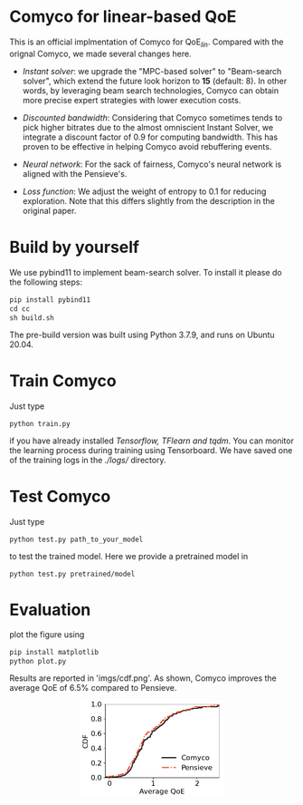 # Comyco for linear-based QoE

This is an official implmentation of Comyco for QoE$_{lin}$. Compared with the orignal Comyco, we made several changes here.

- *Instant solver*: we upgrade the "MPC-based solver" to "Beam-search solver", which extend the future look horizon to **15** (default: 8). In other words, by leveraging beam search technologies, Comyco can obtain more precise expert strategies with lower execution costs.

- *Discounted bandwidth*: Considering that Comyco sometimes tends to pick higher bitrates due to the almost omniscient Instant Solver, we integrate a discount factor of 0.9 for computing bandwidth. This has proven to be effective in helping Comyco avoid rebuffering events.

- *Neural network*: For the sack of fairness, Comyco's neural network is aligned with the Pensieve's.

- *Loss function*: We adjust the weight of entropy to 0.1 for reducing exploration. Note that this differs slightly from the description in the original paper.

# Build by yourself

We use pybind11 to implement beam-search solver. To install it please do the following steps:

```
pip install pybind11
cd cc
sh build.sh
```

The pre-build version was built using Python 3.7.9, and runs on Ubuntu 20.04.

# Train Comyco

Just type 

```
python train.py
```

if you have already installed *Tensorflow, TFlearn and tqdm*.
You can monitor the learning process during training using Tensorboard. We have saved one of the training logs in the *./logs/* directory.

# Test Comyco

Just type

```
python test.py path_to_your_model
```

to test the trained model. Here we provide a pretrained model in 

```
python test.py pretrained/model
```

# Evaluation

plot the figure using

```
pip install matplotlib
python plot.py
```

Results are reported in 'imgs/cdf.png'. As shown, Comyco improves the average QoE of 6.5\% compared to Pensieve.

<p align="center">
    <img src="imgs/cdf.png" width="50%">
</p>
